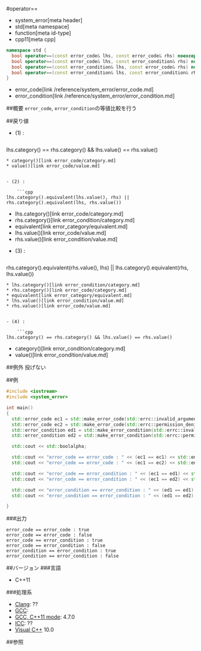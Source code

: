 #operator==
* system_error[meta header]
* std[meta namespace]
* function[meta id-type]
* cpp11[meta cpp]

```cpp
namespace std {
  bool operator==(const error_code& lhs, const error_code& rhs) noexcept;           // (1)
  bool operator==(const error_code& lhs, const error_condition& rhs) noexcept;      // (2)
  bool operator==(const error_condition& lhs, const error_code& rhs) noexcept;      // (3)
  bool operator==(const error_condition& lhs, const error_condition& rhs) noexcept; // (4)
}
```
* error_code[link /reference/system_error/error_code.md]
* error_condition[link /reference/system_error/error_condition.md]

##概要
`error_code`, `error_condition`の等値比較を行う


##戻り値
- (1) :

    ```cpp
lhs.category() == rhs.category() && lhs.value() == rhs.value()
```
* category()[link error_code/category.md]
* value()[link error_code/value.md]


- (2) :

    ```cpp
lhs.category().equivalent(lhs.value(), rhs) || rhs.category().equivalent(lhs, rhs.value())
```
* lhs.category()[link error_code/category.md]
* rhs.category()[link error_condition/category.md]
* equivalent[link error_category/equivalent.md]
* lhs.value()[link error_code/value.md]
* rhs.value()[link error_condition/value.md]


- (3) :

    ```cpp
rhs.category().equivalent(rhs.value(), lhs) || lhs.category().equivalent(rhs, lhs.value())
```
* lhs.category()[link error_condition/category.md]
* rhs.category()[link error_code/category.md]
* equivalent[link error_category/equivalent.md]
* lhs.value()[link error_condition/value.md]
* rhs.value()[link error_code/value.md]


- (4) :

    ```cpp
lhs.category() == rhs.category() && lhs.value() == rhs.value()
```
* category()[link error_condition/category.md]
* value()[link error_condition/value.md]


##例外
投げない


##例
```cpp
#include <iostream>
#include <system_error>

int main()
{
  std::error_code ec1 = std::make_error_code(std::errc::invalid_argument);
  std::error_code ec2 = std::make_error_code(std::errc::permission_denied);
  std::error_condition ed1 = std::make_error_condition(std::errc::invalid_argument);
  std::error_condition ed2 = std::make_error_condition(std::errc::permission_denied);

  std::cout << std::boolalpha;

  std::cout << "error_code == error_code : " << (ec1 == ec1) << std::endl;
  std::cout << "error_code == error_code : " << (ec1 == ec2) << std::endl;

  std::cout << "error_code == error_condition : " << (ec1 == ed1) << std::endl;
  std::cout << "error_code == error_condition : " << (ec1 == ed2) << std::endl;

  std::cout << "error_condition == error_condition : " << (ed1 == ed1) << std::endl;
  std::cout << "error_condition == error_condition : " << (ed1 == ed2) << std::endl;

}
```

###出力
```
error_code == error_code : true
error_code == error_code : false
error_code == error_condition : true
error_code == error_condition : false
error_condition == error_condition : true
error_condition == error_condition : false
```

##バージョン
###言語
- C++11

###処理系
- [Clang](/implementation.md#clang): ??
- [GCC](/implementation.md#gcc): 
- [GCC, C++11 mode](/implementation.md#gcc): 4.7.0
- [ICC](/implementation.md#icc): ??
- [Visual C++](/implementation.md#visual_cpp) 10.0


##参照


